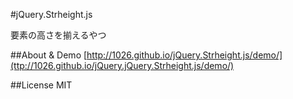 #jQuery.Strheight.js

要素の高さを揃えるやつ

##About & Demo
[http://1026.github.io/jQuery.Strheight.js/demo/](ttp://1026.github.io/jQuery.jQuery.Strheight.js/demo/)

##License
MIT
